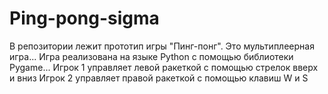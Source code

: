# Ping-pong-sigma
В репозитории лежит прототип игры
"Пинг-понг". Это мультиплеерная игра...
Игра реализована на языке Python с 
помощью библиотеки Pygame...
Игрок 1 управляет левой ракеткой с помощью стрелок вверх и вниз 
Игрок 2 управляет правой ракеткой с помощью клавиш W и S
